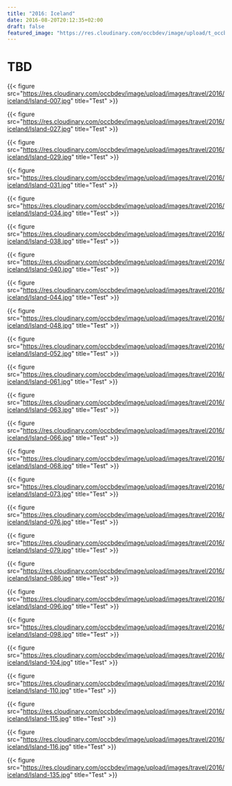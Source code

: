 ```yaml
---
title: "2016: Iceland"
date: 2016-08-20T20:12:35+02:00
draft: false
featured_image: "https://res.cloudinary.com/occbdev/image/upload/t_occbdev_gallery_teaser/images/travel/2016/iceland/Island-116.jpg"
---
```


# TBD

{{< figure src="https://res.cloudinary.com/occbdev/image/upload/images/travel/2016/iceland/Island-007.jpg" title="Test" >}}

{{< figure src="https://res.cloudinary.com/occbdev/image/upload/images/travel/2016/iceland/Island-027.jpg" title="Test" >}}

{{< figure src="https://res.cloudinary.com/occbdev/image/upload/images/travel/2016/iceland/Island-029.jpg" title="Test" >}}

{{< figure src="https://res.cloudinary.com/occbdev/image/upload/images/travel/2016/iceland/Island-031.jpg" title="Test" >}}

{{< figure src="https://res.cloudinary.com/occbdev/image/upload/images/travel/2016/iceland/Island-034.jpg" title="Test" >}}

{{< figure src="https://res.cloudinary.com/occbdev/image/upload/images/travel/2016/iceland/Island-038.jpg" title="Test" >}}

{{< figure src="https://res.cloudinary.com/occbdev/image/upload/images/travel/2016/iceland/Island-040.jpg" title="Test" >}}

{{< figure src="https://res.cloudinary.com/occbdev/image/upload/images/travel/2016/iceland/Island-044.jpg" title="Test" >}}

{{< figure src="https://res.cloudinary.com/occbdev/image/upload/images/travel/2016/iceland/Island-048.jpg" title="Test" >}}

{{< figure src="https://res.cloudinary.com/occbdev/image/upload/images/travel/2016/iceland/Island-052.jpg" title="Test" >}}

{{< figure src="https://res.cloudinary.com/occbdev/image/upload/images/travel/2016/iceland/Island-061.jpg" title="Test" >}}

{{< figure src="https://res.cloudinary.com/occbdev/image/upload/images/travel/2016/iceland/Island-063.jpg" title="Test" >}}

{{< figure src="https://res.cloudinary.com/occbdev/image/upload/images/travel/2016/iceland/Island-066.jpg" title="Test" >}}

{{< figure src="https://res.cloudinary.com/occbdev/image/upload/images/travel/2016/iceland/Island-068.jpg" title="Test" >}}

{{< figure src="https://res.cloudinary.com/occbdev/image/upload/images/travel/2016/iceland/Island-073.jpg" title="Test" >}}

{{< figure src="https://res.cloudinary.com/occbdev/image/upload/images/travel/2016/iceland/Island-076.jpg" title="Test" >}}

{{< figure src="https://res.cloudinary.com/occbdev/image/upload/images/travel/2016/iceland/Island-079.jpg" title="Test" >}}

{{< figure src="https://res.cloudinary.com/occbdev/image/upload/images/travel/2016/iceland/Island-086.jpg" title="Test" >}}

{{< figure src="https://res.cloudinary.com/occbdev/image/upload/images/travel/2016/iceland/Island-096.jpg" title="Test" >}}

{{< figure src="https://res.cloudinary.com/occbdev/image/upload/images/travel/2016/iceland/Island-098.jpg" title="Test" >}}

{{< figure src="https://res.cloudinary.com/occbdev/image/upload/images/travel/2016/iceland/Island-104.jpg" title="Test" >}}

{{< figure src="https://res.cloudinary.com/occbdev/image/upload/images/travel/2016/iceland/Island-110.jpg" title="Test" >}}

{{< figure src="https://res.cloudinary.com/occbdev/image/upload/images/travel/2016/iceland/Island-115.jpg" title="Test" >}}

{{< figure src="https://res.cloudinary.com/occbdev/image/upload/images/travel/2016/iceland/Island-116.jpg" title="Test" >}}

{{< figure src="https://res.cloudinary.com/occbdev/image/upload/images/travel/2016/iceland/Island-135.jpg" title="Test" >}}